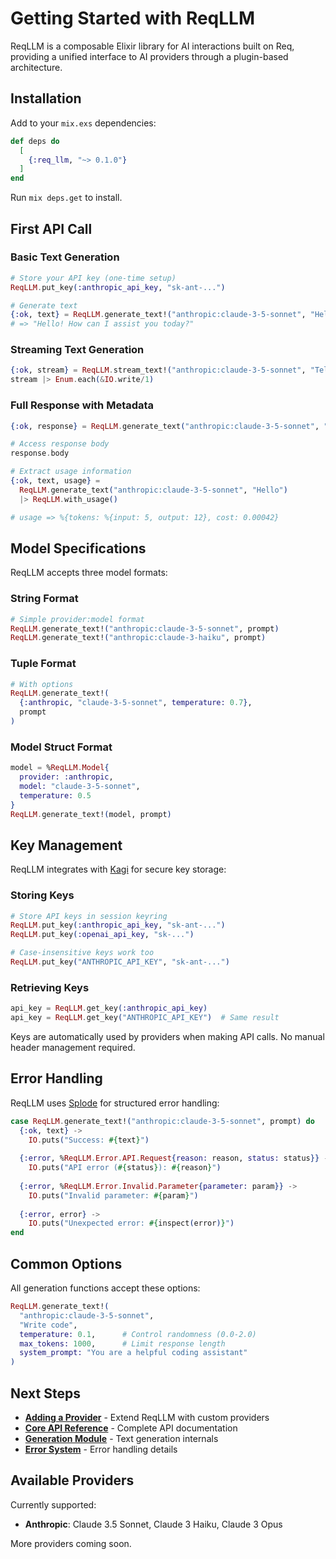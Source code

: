 # Getting Started with ReqLLM

ReqLLM is a composable Elixir library for AI interactions built on Req, providing a unified interface to AI providers through a plugin-based architecture.

## Installation

Add to your `mix.exs` dependencies:

```elixir
def deps do
  [
    {:req_llm, "~> 0.1.0"}
  ]
end
```

Run `mix deps.get` to install.

## First API Call

### Basic Text Generation

```elixir
# Store your API key (one-time setup)
ReqLLM.put_key(:anthropic_api_key, "sk-ant-...")

# Generate text
{:ok, text} = ReqLLM.generate_text!("anthropic:claude-3-5-sonnet", "Hello world")
# => "Hello! How can I assist you today?"
```

### Streaming Text Generation

```elixir
{:ok, stream} = ReqLLM.stream_text!("anthropic:claude-3-5-sonnet", "Tell me a story")
stream |> Enum.each(&IO.write/1)
```

### Full Response with Metadata

```elixir
{:ok, response} = ReqLLM.generate_text("anthropic:claude-3-5-sonnet", "Hello")

# Access response body
response.body

# Extract usage information
{:ok, text, usage} = 
  ReqLLM.generate_text("anthropic:claude-3-5-sonnet", "Hello") 
  |> ReqLLM.with_usage()

# usage => %{tokens: %{input: 5, output: 12}, cost: 0.00042}
```

## Model Specifications

ReqLLM accepts three model formats:

### String Format

```elixir
# Simple provider:model format
ReqLLM.generate_text!("anthropic:claude-3-5-sonnet", prompt)
ReqLLM.generate_text!("anthropic:claude-3-haiku", prompt)
```

### Tuple Format

```elixir
# With options
ReqLLM.generate_text!(
  {:anthropic, "claude-3-5-sonnet", temperature: 0.7}, 
  prompt
)
```

### Model Struct Format

```elixir
model = %ReqLLM.Model{
  provider: :anthropic, 
  model: "claude-3-5-sonnet", 
  temperature: 0.5
}
ReqLLM.generate_text!(model, prompt)
```

## Key Management

ReqLLM integrates with [Kagi](https://github.com/jidoworkspace/kagi) for secure key storage:

### Storing Keys

```elixir
# Store API keys in session keyring
ReqLLM.put_key(:anthropic_api_key, "sk-ant-...")
ReqLLM.put_key(:openai_api_key, "sk-...")

# Case-insensitive keys work too
ReqLLM.put_key("ANTHROPIC_API_KEY", "sk-ant-...")
```

### Retrieving Keys

```elixir
api_key = ReqLLM.get_key(:anthropic_api_key)
api_key = ReqLLM.get_key("ANTHROPIC_API_KEY")  # Same result
```

Keys are automatically used by providers when making API calls. No manual header management required.

## Error Handling

ReqLLM uses [Splode](https://github.com/zachdaniel/splode) for structured error handling:

```elixir
case ReqLLM.generate_text!("anthropic:claude-3-5-sonnet", prompt) do
  {:ok, text} -> 
    IO.puts("Success: #{text}")
    
  {:error, %ReqLLM.Error.API.Request{reason: reason, status: status}} ->
    IO.puts("API error (#{status}): #{reason}")
    
  {:error, %ReqLLM.Error.Invalid.Parameter{parameter: param}} ->
    IO.puts("Invalid parameter: #{param}")
    
  {:error, error} ->
    IO.puts("Unexpected error: #{inspect(error)}")
end
```

## Common Options

All generation functions accept these options:

```elixir
ReqLLM.generate_text!(
  "anthropic:claude-3-5-sonnet",
  "Write code",
  temperature: 0.1,      # Control randomness (0.0-2.0)
  max_tokens: 1000,      # Limit response length
  system_prompt: "You are a helpful coding assistant"
)
```

## Next Steps

- **[Adding a Provider](file:///Users/mhostetler/Source/Jido/jido_workspace/projects/req_llm/guides/adding_a_provider.md)** - Extend ReqLLM with custom providers
- **[Core API Reference](file:///Users/mhostetler/Source/Jido/jido_workspace/projects/req_llm/lib/req_llm.ex)** - Complete API documentation
- **[Generation Module](file:///Users/mhostetler/Source/Jido/jido_workspace/projects/req_llm/lib/req_llm/generation.ex)** - Text generation internals
- **[Error System](file:///Users/mhostetler/Source/Jido/jido_workspace/projects/req_llm/lib/req_llm/error.ex)** - Error handling details

## Available Providers

Currently supported:

- **Anthropic**: Claude 3.5 Sonnet, Claude 3 Haiku, Claude 3 Opus

More providers coming soon.
